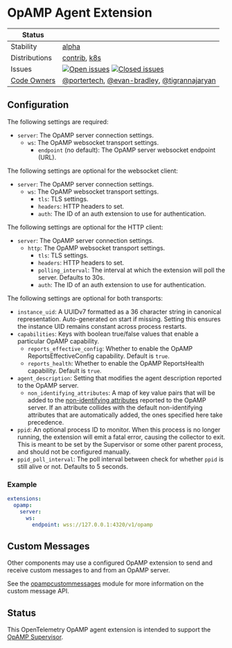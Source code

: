 # OpAMP Agent Extension
<!-- status autogenerated section -->
| Status        |           |
| ------------- |-----------|
| Stability     | [alpha]  |
| Distributions | [contrib], [k8s] |
| Issues        | [![Open issues](https://img.shields.io/github/issues-search/open-telemetry/opentelemetry-collector-contrib?query=is%3Aissue%20is%3Aopen%20label%3Aextension%2Fopamp%20&label=open&color=orange&logo=opentelemetry)](https://github.com/open-telemetry/opentelemetry-collector-contrib/issues?q=is%3Aopen+is%3Aissue+label%3Aextension%2Fopamp) [![Closed issues](https://img.shields.io/github/issues-search/open-telemetry/opentelemetry-collector-contrib?query=is%3Aissue%20is%3Aclosed%20label%3Aextension%2Fopamp%20&label=closed&color=blue&logo=opentelemetry)](https://github.com/open-telemetry/opentelemetry-collector-contrib/issues?q=is%3Aclosed+is%3Aissue+label%3Aextension%2Fopamp) |
| [Code Owners](https://github.com/open-telemetry/opentelemetry-collector-contrib/blob/main/CONTRIBUTING.md#becoming-a-code-owner)    | [@portertech](https://www.github.com/portertech), [@evan-bradley](https://www.github.com/evan-bradley), [@tigrannajaryan](https://www.github.com/tigrannajaryan) |

[alpha]: https://github.com/open-telemetry/opentelemetry-collector/blob/main/docs/component-stability.md#alpha
[contrib]: https://github.com/open-telemetry/opentelemetry-collector-releases/tree/main/distributions/otelcol-contrib
[k8s]: https://github.com/open-telemetry/opentelemetry-collector-releases/tree/main/distributions/otelcol-k8s
<!-- end autogenerated section -->

## Configuration

The following settings are required:

- `server`: The OpAMP server connection settings.
  - `ws`: The OpAMP websocket transport settings.
    - `endpoint` (no default): The OpAMP server websocket endpoint (URL).

The following settings are optional for the websocket client:

- `server`: The OpAMP server connection settings.
  - `ws`: The OpAMP websocket transport settings.
    - `tls`: TLS settings.
    - `headers`: HTTP headers to set.
    - `auth`: The ID of an auth extension to use for authentication.

The following settings are optional for the HTTP client:

- `server`: The OpAMP server connection settings.
  - `http`: The OpAMP websocket transport settings.
    - `tls`: TLS settings.
    - `headers`: HTTP headers to set.
    - `polling_interval`: The interval at which the extension will poll the server. Defaults to 30s.
    - `auth`: The ID of an auth extension to use for authentication.

The following settings are optional for both transports:

- `instance_uid`: A UUIDv7 formatted as a 36 character string in canonical
  representation. Auto-generated on start if missing. Setting this ensures the
  instance UID remains constant across process restarts.
- `capabilities`: Keys with boolean true/false values that enable a particular OpAMP capability.
  - `reports_effective_config`: Whether to enable the OpAMP ReportsEffectiveConfig capability. Default is `true`.
  - `reports_health`: Whether to enable the OpAMP ReportsHealth capability. Default is `true`.
- `agent_description`: Setting that modifies the agent description reported to the OpAMP server.
  - `non_identifying_attributes`: A map of key value pairs that will be added to the [non-identifying attributes](https://github.com/open-telemetry/opamp-spec/blob/main/specification.md#agentdescriptionnon_identifying_attributes) reported to the OpAMP server. If an attribute collides with the default non-identifying attributes that are automatically added, the ones specified here take precedence.
- `ppid`: An optional process ID to monitor. When this process is no longer running, the extension will emit a fatal error, causing the collector to exit. This is meant to be set by the Supervisor or some other parent process, and should not be configured manually.
- `ppid_poll_interval`: The poll interval between check for whether `ppid` is still alive or not. Defaults to 5 seconds.

### Example

``` yaml
extensions:
  opamp:
    server:
      ws:
        endpoint: wss://127.0.0.1:4320/v1/opamp
```

## Custom Messages

Other components may use a configured OpAMP extension to send and receive custom messages to and from an OpAMP server.

See the [opampcustommessages](../opampcustommessages/README.md) module for more information on the custom message API.

## Status

This OpenTelemetry OpAMP agent extension is intended to support the [OpAMP
Supervisor][supervisor].

[supervisor]: https://github.com/open-telemetry/opentelemetry-collector-contrib/tree/main/cmd/opampsupervisor
